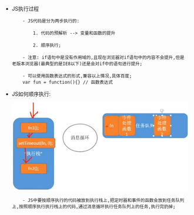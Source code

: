 
+   JS执行过程
    ```
        - JS代码是分为两步执行的:

            1. 代码的预解析 --> 变量和函数的提升

            2. 顺序执行;

        - 注意: if语句中是没有作用域的,且现在浏览器对if语句中的内容不会提升,但是老版本浏览器(最典型的是IE8以下)还是会对if中的语句进行提升;

        - 可以使用函数表达式的形式,兼容以上情况,具体百度;
        var fun = function(){} // 函数表达式
    ```

+   JS如何顺序执行:
    
    ![js是如何执行代码的](../imgs/js执行顺序.jpg)
    ```
        - JS中要按顺序执行的代码被放到执行栈上,把定时器和事件的函数会放到任务队列上,按照顺序执行执行栈上的代码,通过消息循环执行任务队列上的任务,执行完扔掉;
    ```